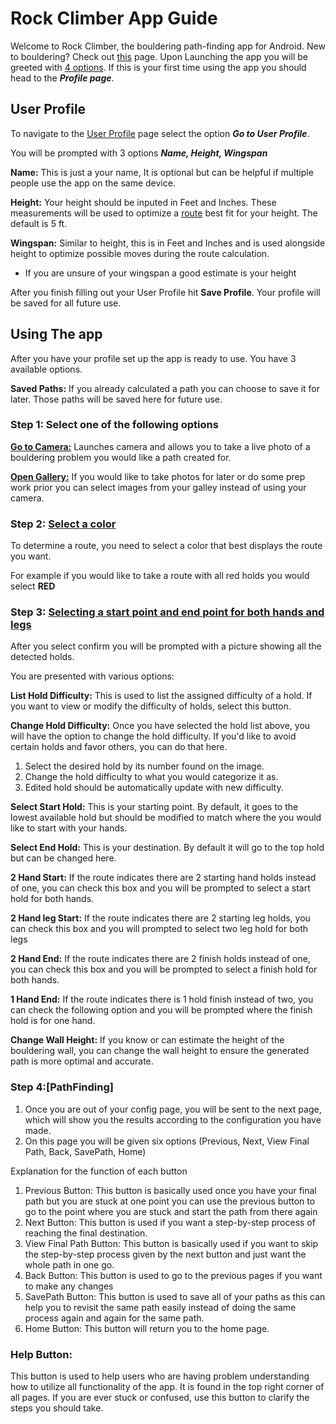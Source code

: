 # Rock Climber App Guide
Welcome to Rock Climber, the bouldering path-finding app for Android. New to bouldering? Check out [this](AdditionalInformation/WhatIsIndoorBouldering.md) page.
Upon Launching the app you will be greeted with [4 options](https://github.com/reed2ep/SeniorDesignProject/blob/main/Assignments/AdditionalInformation/HomePage.jpg). 
If this is your first time using the app you should head to the ***Profile page***.
## User Profile
To navigate to the [User Profile](https://github.com/reed2ep/SeniorDesignProject/blob/main/Assignments/AdditionalInformation/UserProfile.jpg) page select the option ***Go to User Profile***.

You will be prompted with 3 options ***Name, Height, Wingspan***

**Name:** This is just a your name, It is optional but can be helpful if multiple people use the app on the same device.

**Height:** Your height should be inputed in Feet and Inches. These measurements will be used to optimize a [route](AdditionalInformation/WhatIsARoute.md) best fit for your height. The default is 5 ft.

**Wingspan:** Similar to height, this is in Feet and Inches and is used alongside height to optimize possible moves during the route calculation. 
- If you are unsure of your wingspan a good estimate is your height

After you finish filling out your User Profile hit **Save Profile**. Your profile will be saved for all future use.

## Using The app
After you have your profile set up the app is ready to use. You have 3 available options.

**Saved Paths:** If you already calculated a path you can choose to save it for later. Those paths will be saved here for future use. 

### Step 1: Select one of the following options
**[Go to Camera:](https://github.com/reed2ep/SeniorDesignProject/blob/main/Assignments/AdditionalInformation/CameraPage.jpg)** Launches camera and allows you to take a live photo of a bouldering problem you would like a path created for.

**[Open Gallery:](https://github.com/reed2ep/SeniorDesignProject/blob/main/Assignments/AdditionalInformation/ImageSelectPage.jpg)** If you would like to take photos for later or do some prep work prior you can select images from your galley instead of using your camera.

### Step 2: [Select a color](https://github.com/reed2ep/SeniorDesignProject/blob/main/Assignments/AdditionalInformation/ColorSelectPage.jpg)
To determine a route, you need to select a color that best displays the route you want.

For example if you would like to take a route with all red holds you would select **RED**

### Step 3: [Selecting a start point and end point for both hands and legs](https://github.com/reed2ep/SeniorDesignProject/blob/main/Assignments/AdditionalInformation/AnnotationPage.jpg)
After you select confirm you will be prompted with a picture showing all the detected holds.

You are presented with various options:

**List Hold Difficulty:** This is used to list the assigned difficulty of a hold. If you want to view or modify the difficulty of holds, select this button. 

**Change Hold Difficulty:** Once you have selected the hold list above, you will have the option to change the hold difficulty. If you'd like to avoid certain holds and favor others, you can do that here.
1. Select the desired hold by its number found on the image.
2. Change the hold difficulty to what you would categorize it as.
3. Edited hold should be automatically update with new difficulty.

**Select Start Hold:** This is your starting point. By default, it goes to the lowest available hold but should be modified to match where the you would like to start with your hands.

**Select End Hold:** This is your destination. By default it will go to the top hold but can be changed here.

**2 Hand Start:** If the route indicates there are 2 starting hand holds instead of one, you can check this box and you will be prompted to select a start hold for both hands. 

**2 Hand leg Start:** If the route indicates there are 2 starting leg holds, you can check this box and you will prompted to select two leg hold for both legs

**2 Hand End:** If the route indicates there are 2 finish holds instead of one, you can check this box and you will be prompted to select a finish hold for both hands.

**1 Hand End:** If the route indicates there is 1 hold finish instead of two, you can check the following option and you will be prompted where the finish hold is for one hand.

**Change Wall Height:** If you know or can estimate the height of the bouldering wall, you can change the wall height to ensure the generated path is more optimal and accurate.

### Step 4:[PathFinding]

1. Once you are out of your config page, you will be sent to the next page, which will show you the results according to the configuration you have made.
2. On this page you will be given six options (Previous, Next, View Final Path, Back, SavePath, Home)

Explanation for the function of each button

1. Previous Button: This button is basically used once you have your final path but you are stuck at one point you can use the previous button to go to the point where you are stuck and start the path from there again
2. Next Button: This button is used if you want a step-by-step process of reaching the final destination.
3. View Final Path Button: This button is basically used if you want to skip the step-by-step process given by the next button and just want the whole path in one go.
4. Back Button: This button is used to go to the previous pages if you want to make any changes
5. SavePath Button: This button is used to save all of your paths as this can help you to revisit the same path easily instead of doing the same process again and again for the same path.
6. Home Button: This button will return you to the home page.

### Help Button:
This button is used to help users who are having problem understanding how to utilize all functionality of the app. It is found in the top right corner of all pages. If you are ever stuck or confused, use this button to clarify the steps you should take.
